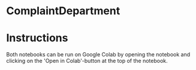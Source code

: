 # ComplaintDepartment

# Instructions
Both notebooks can be run on Google Colab by opening the notebook and clicking on the 'Open in Colab'-button at the top of the notebook.
